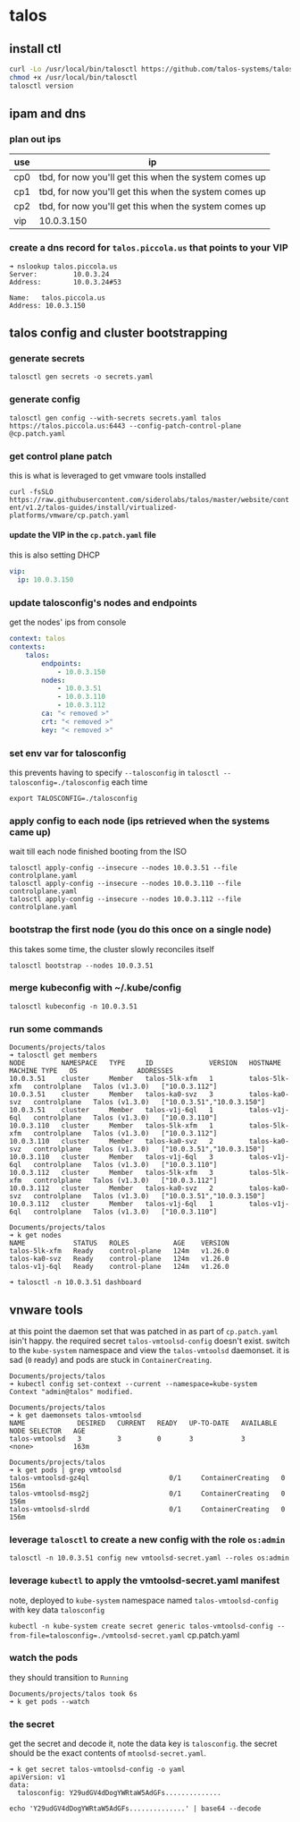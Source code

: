 # talos

## install ctl

```bash
curl -Lo /usr/local/bin/talosctl https://github.com/talos-systems/talos/releases/latest/download/talosctl-$(uname -s | tr "[:upper:]" "[:lower:]")-amd64
chmod +x /usr/local/bin/talosctl
talosctl version
```

## ipam and dns

### plan out ips

| use | ip                                                    |
|-----|-------------------------------------------------------|
| cp0 | tbd, for now you'll get this when the system comes up |
| cp1 | tbd, for now you'll get this when the system comes up |
| cp2 | tbd, for now you'll get this when the system comes up |
| vip | 10.0.3.150                                            |

### create a dns record for `talos.piccola.us` that points to your VIP

```
➜ nslookup talos.piccola.us
Server:         10.0.3.24
Address:        10.0.3.24#53

Name:   talos.piccola.us
Address: 10.0.3.150
```

## talos config and cluster bootstrapping

### generate secrets

`talosctl gen secrets -o secrets.yaml`

### generate config

`talosctl gen config --with-secrets secrets.yaml talos https://talos.piccola.us:6443 --config-patch-control-plane @cp.patch.yaml`

### get control plane patch

this is what is leveraged to get vmware tools installed

`curl -fsSLO https://raw.githubusercontent.com/siderolabs/talos/master/website/content/v1.2/talos-guides/install/virtualized-platforms/vmware/cp.patch.yaml`

#### update the VIP in the `cp.patch.yaml` file

this is also setting DHCP

```yaml
vip:
  ip: 10.0.3.150
```

### update talosconfig's nodes and endpoints

get the nodes' ips from console

```yaml
context: talos
contexts:
    talos:
        endpoints:
            - 10.0.3.150
        nodes:
            - 10.0.3.51
            - 10.0.3.110
            - 10.0.3.112
        ca: "< removed >"
        crt: "< removed >"
        key: "< removed >"

```

### set env var for talosconfig

this prevents having to specify `--talosconfig` in `talosctl --talosconfig=./talosconfig` each time

`export TALOSCONFIG=./talosconfig`

### apply config to each node (ips retrieved when the systems came up)

wait till each node finished booting from the ISO

```
talosctl apply-config --insecure --nodes 10.0.3.51 --file controlplane.yaml
talosctl apply-config --insecure --nodes 10.0.3.110 --file controlplane.yaml
talosctl apply-config --insecure --nodes 10.0.3.112 --file controlplane.yaml
```

### bootstrap the first node (you do this once on a single node)

this takes some time, the cluster slowly reconciles itself

`talosctl bootstrap --nodes 10.0.3.51`

### merge kubeconfig with ~/.kube/config

`talosctl kubeconfig -n 10.0.3.51`

### run some commands

```
Documents/projects/talos
➜ talosctl get members
NODE         NAMESPACE   TYPE     ID              VERSION   HOSTNAME        MACHINE TYPE   OS               ADDRESSES
10.0.3.51    cluster     Member   talos-5lk-xfm   1         talos-5lk-xfm   controlplane   Talos (v1.3.0)   ["10.0.3.112"]
10.0.3.51    cluster     Member   talos-ka0-svz   3         talos-ka0-svz   controlplane   Talos (v1.3.0)   ["10.0.3.51","10.0.3.150"]
10.0.3.51    cluster     Member   talos-v1j-6ql   1         talos-v1j-6ql   controlplane   Talos (v1.3.0)   ["10.0.3.110"]
10.0.3.110   cluster     Member   talos-5lk-xfm   1         talos-5lk-xfm   controlplane   Talos (v1.3.0)   ["10.0.3.112"]
10.0.3.110   cluster     Member   talos-ka0-svz   2         talos-ka0-svz   controlplane   Talos (v1.3.0)   ["10.0.3.51","10.0.3.150"]
10.0.3.110   cluster     Member   talos-v1j-6ql   3         talos-v1j-6ql   controlplane   Talos (v1.3.0)   ["10.0.3.110"]
10.0.3.112   cluster     Member   talos-5lk-xfm   3         talos-5lk-xfm   controlplane   Talos (v1.3.0)   ["10.0.3.112"]
10.0.3.112   cluster     Member   talos-ka0-svz   2         talos-ka0-svz   controlplane   Talos (v1.3.0)   ["10.0.3.51","10.0.3.150"]
10.0.3.112   cluster     Member   talos-v1j-6ql   1         talos-v1j-6ql   controlplane   Talos (v1.3.0)   ["10.0.3.110"]
```

```
Documents/projects/talos
➜ k get nodes
NAME            STATUS   ROLES           AGE    VERSION
talos-5lk-xfm   Ready    control-plane   124m   v1.26.0
talos-ka0-svz   Ready    control-plane   124m   v1.26.0
talos-v1j-6ql   Ready    control-plane   124m   v1.26.0
```

```
➜ talosctl -n 10.0.3.51 dashboard
```

## vnware tools

at this point the daemon set that was patched in as part of `cp.patch.yaml` isin't happy. the required secret `talos-vmtoolsd-config` doesn't exist. switch to the `kube-system` namespace and view the `talos-vmtoolsd` daemonset. it is sad (`0` ready) and pods are stuck in `ContainerCreating`.

```
Documents/projects/talos
➜ kubectl config set-context --current --namespace=kube-system
Context "admin@talos" modified.
```

```
Documents/projects/talos
➜ k get daemonsets talos-vmtoolsd
NAME             DESIRED   CURRENT   READY   UP-TO-DATE   AVAILABLE   NODE SELECTOR   AGE
talos-vmtoolsd   3         3         0       3            3           <none>          163m
```

```
Documents/projects/talos
➜ k get pods | grep vmtoolsd
talos-vmtoolsd-gz4ql                    0/1     ContainerCreating   0              156m
talos-vmtoolsd-msg2j                    0/1     ContainerCreating   0              156m
talos-vmtoolsd-slrdd                    0/1     ContainerCreating   0              156m
```

### leverage `talosctl` to create a new config with the role `os:admin`

`talosctl -n 10.0.3.51 config new vmtoolsd-secret.yaml --roles os:admin`

### leverage `kubectl` to apply the vmtoolsd-secret.yaml manifest

note, deployed to `kube-system` namespace named `talos-vmtoolsd-config` with key data `talosconfig`

`kubectl -n kube-system create secret generic talos-vmtoolsd-config --from-file=talosconfig=./vmtoolsd-secret.yaml`
cp.patch.yaml

### watch the pods

they should transition to `Running`

```
Documents/projects/talos took 6s
➜ k get pods --watch
```

### the secret

get the secret and decode it, note the data key is `talosconfig`. the secret should be the exact contents of `mtoolsd-secret.yaml`.

```
➜ k get secret talos-vmtoolsd-config -o yaml
apiVersion: v1
data:
  talosconfig: Y29udGV4dDogYWRtaW5AdGFs..............
```

```
echo 'Y29udGV4dDogYWRtaW5AdGFs..............' | base64 --decode
```
